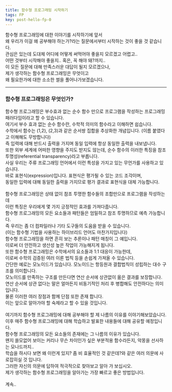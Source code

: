 ```yaml
---
title: 함수형 프로그래밍 시작하기
tags: FP
key: post-hello-fp-0
---
```


함수형 프로그래밍에 대한 이야기를 시작하기에 앞서<br> 
왜 우리가 이걸 왜 공부해야 하는가?라는 질문에서부터 시작하는 것이 좋을 것 같습니다.<br>
관심은 있는데 도대체 어디에 어떻게 써먹어야 좋을지 모르겠고 어렵고..<br>
어떤 것부터 시작해야 좋을지.. 혹은, 꼭 해야 돼?까지..<br>
이 모든 질문에 대해 만족스러운 대답이 될지 모르겠으나, <br>
제가 생각하는 함수형 프로그래밍은 무엇이고 <br>
왜 필요한가에 대한 소소한 썰을 풀어나가보겠습니다.<br>

---

### 함수형 프로그래밍은 무엇인가?
함수형 프로그래밍은 부수효과 없는 순수 함수 만으로 프로그램을 작성하는 프로그래밍 패러다임이라고 할 수 있습니다.<br>
여기서 부수 효과 없는 순수 함수란, 수학적 의미의 함수라고 이해하면 쉽습니다.<br>
수학에서 함수는 (1,2), (2,3)과 같은 순서쌍 집합을 추상화한 개념입니다. (이름 붙였다고 이해해도 무방합니다)<br>
즉 입력에 대해 반드시 출력을 가지며 동일 입력에 항상 동일한 출력을 내보냅니다. <br>
또한 외부 세계에 어떠한 영향을 주지도 받지도 않는데, 순수 함수의 이러한 특징을 참조 투명성(referential transparency)라고 부릅니다.<br>
사실 우리는 주류 프로그래밍 언어에서 이런 특성을 가지고 있는 무언가를 사용하고 있습니다.<br>
바로 표현식(expression)입니다. 표현식은 평가될 수 있는 코드 조각이며, <br>
동일한 입력에 대해 동일한 출력을 가지므로 평가 결과로 표현식을 대체 가능합니다.<br>
<br>
함수형 프로그래밍은 상태 없이 참조 투명한 함수들의 조합만으로 프로그램을 작성하는데<br>
이런 특징은 우리에게 몇 가지 긍정적인 효과를 가져다줍니다.<br>
함수형 프로그래밍의 모든 요소들과 패턴들은 엄밀하고 참조 투명하므로 예측 가능합니다.<br>
즉 우리는 좀 더 컴파일러나 기타 도구들의 도움을 받을 수 있습니다.<br>
(이는 함수형 기법을 사용하는 하이브리드 언어도 마찬가지입니다)<br>
함수형 프로그래밍을 하면 흔히 보는 추론이나 패턴 매칭이 그 예입니다.<br>
이로써 더 안전하고 생산성 높은 작업이 가능해지게 됩니다.<br>
또한 함수형 프로그래밍은 수학에서의 요소들과 1:1 대응이 가능한데, <br>
이로써 수학의 검증된 여러 이론 법칙 등을 손쉽게 가져올 수 있습니다.<br>
간단한 예로는 모노이드가 있습니다. 모노이드는 항등원과 결합법칙이 성립하는 대수 구조를 의미합니다.<br>
모노이드를 만족하는 구조를 만든다면 연산 순서에 상관없이 옮은 결과를 보장합니다.<br>
연산 순서에 상관 없다는 말은 얼마든지 비동기적인 처리 후 병합해도 안전하다는 의미입니다.<br>
물론 이러한 여러 장점과 함께 단점 또한 존재 합니다.<br>
이는 앞으로 알아가야 할 숙제라고 할 수 있을 것입니다.<br>
<br>
여기까지 함수형 프로그래밍에 대해 공부해야 할 제 나름의 이유를 이야기해보았습니다.<br>
이후 매주 함수형 프로그래밍에 대해 학습하고 발표한 내용들에 대해 공유할 예정입니다.<br>
함수형 프로그래밍의 모든 요소들의 존재에는 그 나름의 이유가 있습니다.<br>
왠지 쓸모없어 보이는 커리나 무슨 차이인가 싶은 부분적용 함수라든지, 악몽을 선사하는 모나드까지..<br>
학습을 하시다 보면 왜 이런게 있지? 좀 비 효율적인 것 같은데?와 같은 여러 의문에 사로잡히실 것 입니다. <br>
그러한 자신의 의문에 답하여 적극적으로 찾아보고 알아 가 보십시오. <br>
제가 생각하는 함수형 프로그래밍을 알아가는 가장 빠르고 좋은 방법입니다.<br>
<br>
계속..

